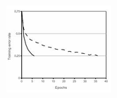 ![Alexnet mature activation function performance vs non-mature](https://github.com/Xutao-hub95/deep-learning-fundamental/blob/main/relu%20error%20rate%20vs%20non-maturing.jpg?raw=true)
